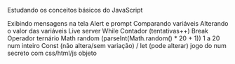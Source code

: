 Estudando os conceitos básicos do JavaScript 

Exibindo mensagens na tela
Alert e prompt
Comparando variáveis
Alterando o valor das variáveis
Live server
While
Contador (tentativas++)
Break
Operador ternário
Math random (parseInt(Math.random() * 20 + 1)) 1 a 20 num inteiro
Const (não altera/sem variação) / let (pode alterar)
jogo do num secreto com css/html/js
objeto
